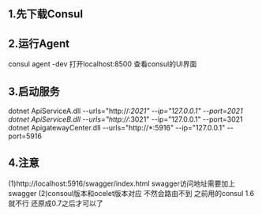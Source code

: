 ## 1.先下载Consul

## 2.运行Agent
consul agent -dev
打开localhost:8500 查看consul的UI界面

## 3.启动服务
dotnet ApiServiceA.dll --urls="http://*:2021" --ip="127.0.0.1" --port=2021
dotnet ApiServiceB.dll --urls="http://*:3021" --ip="127.0.0.1" --port=3021
dotnet ApigatewayCenter.dll --urls="http://*:5916" --ip="127.0.0.1" --port=5916

## 4.注意
(1)http://localhost:5916/swagger/index.html  swagger访问地址需要加上swagger
(2)consoul版本和ocelet版本对应 不然会路由不到  之前用的consul 1.6就不行 还原成0.7之后才可以了 



